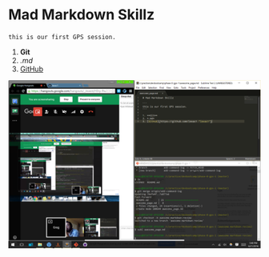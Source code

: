 # Mad Markdown Skillz

```
this is our first GPS session.
```

1. **Git**
2. *.md*
3. [GitHub](https://github.com/lexac1 "lexac1")

![working](Capture.PNG)
